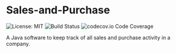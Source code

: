 # Sales-and-Purchase
![License: MIT](https://img.shields.io/badge/License-MIT-blue.svg)
![Build Status](https://travis-ci.org/dwyl/esta.svg?branch=master)
![codecov.io Code Coverage](https://img.shields.io/codecov/c/github/dwyl/hapi-auth-jwt2.svg?maxAge=2592000)

A Java software to keep track of all sales and purchase activity in a company.

